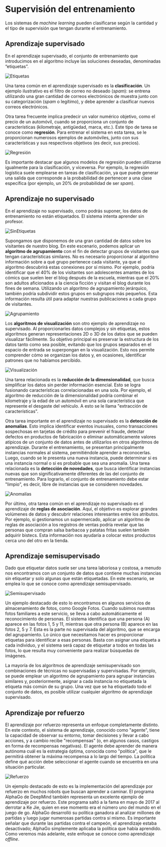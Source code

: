 # Supervisión del entrenamiento
Los sistemas de *machine learning* pueden clasificarse según la cantidad y el tipo de supervisión que tengan durante el entrenamiento.
## Aprendizaje supervisado
En el aprendizaje supervisado, el conjunto de entrenamiento que introducimos en el algoritmo incluye las soluciones deseadas, denominadas “etiquetas”.

![Etiquetas](images/etiquetas.png)

Una tarea común en el aprendizaje supervisado es la **clasificación**. Un ejemplo ilustrativo es el filtro de correo no deseado (*spam*): se entrena utilizando una gran cantidad de correos electrónicos de muestra junto con su categorización (*spam* o legítimo), y debe aprender a clasificar nuevos correos electrónicos.

Otra tarea frecuente implica predecir un valor numérico objetivo, como el precio de un automóvil, cuando se proporciona un conjunto de características (kilometraje, antigüedad, marca, etc.). Este tipo de tarea se conoce como **regresión**. Para entrenar el sistema en esta tarea, se le proporcionan numerosos ejemplos de automóviles, junto con sus características y sus respectivos objetivos (es decir, sus precios).

![Regresión](images/regresion.png)

Es importante destacar que algunos modelos de regresión pueden utilizarse igualmente para la clasificación, y viceversa. Por ejemplo, la regresión logística suele emplearse en tareas de clasificación, ya que puede generar una salida que corresponde a la probabilidad de pertenecer a una clase específica (por ejemplo, un 20% de probabilidad de ser *spam*).

## Aprendizaje no supervisado
En el aprendizaje no supervisado, como podrás suponer, los datos de entrenamiento no están etiquetados. El sistema intenta aprender sin profesor.

![SinEtiquetas](images/sinetiquetas.png)

Supongamos que disponemos de una gran cantidad de datos sobre los visitantes de nuestro blog. En este escenario, podemos aplicar un **algoritmo de agrupamiento** con el fin de detectar grupos de visitantes que tengan características similares. No es necesario proporcionar al algoritmo información sobre a qué grupo pertenece cada visitante, ya que el algoritmo descubrirá estas conexiones por sí mismo. Por ejemplo, podría identificar que el 40% de los visitantes son adolescentes amantes de los cómics que suelen leer el blog después de la escuela, mientras que el 20% son adultos aficionados a la ciencia ficción y visitan el blog durante los fines de semana. Utilizando un algoritmo de agrupamiento jerárquico, también podría subdividir estos grupos en subgrupos más pequeños. Esta información resulta útil para adaptar nuestras publicaciones a cada grupo de visitantes.

![Agrupamiento](images/agrupamiento.png)

Los **algoritmos de visualización** son otro ejemplo de aprendizaje no supervisado. Al proporcionarles datos complejos y sin etiquetas, estos algoritmos generan representaciones 2D o 3D de los datos que se pueden visualizar fácilmente. Su objetivo principal es preservar la estructura de los datos tanto como sea posible, evitando que los grupos separados en el espacio de entrada se superpongan en la visualización. Esto nos permite comprender cómo se organizan los datos y, en ocasiones, identificar patrones que no habíamos percibido.

![Visualización](images/visualizacion.png)

Una tarea relacionada es la **reducción de la dimensionalidad**, que busca simplificar los datos sin perder información esencial. Esto se logra fusionando características correlacionadas en una sola. Por ejemplo, el algoritmo de reducción de la dimensionalidad podría combinar el kilometraje y la edad de un automóvil en una sola característica que represente el desgaste del vehículo. A esto se le llama "extracción de características".

Otra tarea importante en el aprendizaje no supervisado es la **detección de anomalías**. Esto implica identificar eventos inusuales, como transacciones sospechosas en tarjetas de crédito para prevenir el fraude, detectar defectos en productos de fabricación o eliminar automáticamente valores atípicos de un conjunto de datos antes de utilizarlos en otros algoritmos de aprendizaje. Durante el entrenamiento, se presentan principalmente instancias normales al sistema, permitiéndole aprender a reconocerlas. Luego, cuando se le presenta una nueva instancia, puede determinar si es una instancia normal o si es probable que sea una anomalía. Una tarea relacionada es la **detección de novedades**, que busca identificar instancias nuevas que son significativamente diferentes de las del conjunto de entrenamiento. Para lograrlo, el conjunto de entrenamiento debe estar "limpio", es decir, libre de instancias que se consideren novedades.

![Anomalías](images/anomalias.png)

Por último, otra tarea común en el aprendizaje no supervisado es el aprendizaje de **reglas de asociación**. Aquí, el objetivo es explorar grandes volúmenes de datos y descubrir relaciones interesantes entre los atributos. Por ejemplo, si gestionamos un supermercado, aplicar un algoritmo de reglas de asociación a los registros de ventas podría revelar que las personas que compran salsa barbacoa y patatas fritas suelen también adquirir bistecs. Esta información nos ayudaría a colocar estos productos cerca uno del otro en la tienda.

## Aprendizaje semisupervisado
Dado que etiquetar datos suele ser una tarea laboriosa y costosa, a menudo nos encontramos con un conjunto de datos que contiene muchas instancias sin etiquetar y solo algunas que están etiquetadas. En este escenario, se emplea lo que se conoce como aprendizaje semisupervisado.

![Semisupervisado](images/semisupervisado.png)

Un ejemplo destacado de esto lo encontramos en algunos servicios de almacenamiento de fotos, como Google Fotos. Cuando subimos nuestras fotos familiares a este servicio, se lleva a cabo automáticamente el reconocimiento de personas. El sistema identifica que una persona (A) aparece en las fotos 1, 5 y 11, mientras que otra persona (B) aparece en las fotos 2, 5 y 7. Esta es la parte no supervisada del algoritmo, que se encarga del agrupamiento. Lo único que necesitamos hacer es proporcionar etiquetas para identificar a esas personas. Basta con asignar una etiqueta a cada individuo, y el sistema será capaz de etiquetar a todos en todas las fotos, lo que resulta muy conveniente para realizar búsquedas de imágenes.

La mayoría de los algoritmos de aprendizaje semisupervisado son combinaciones de técnicas no supervisadas y supervisadas. Por ejemplo, se puede emplear un algoritmo de agrupamiento para agrupar instancias similares y, posteriormente, asignar a cada instancia no etiquetada la etiqueta más común de su grupo. Una vez que se ha etiquetado todo el conjunto de datos, es posible utilizar cualquier algoritmo de aprendizaje supervisado.

## Aprendizaje por refuerzo
El aprendizaje por refuerzo representa un enfoque completamente distinto. En este contexto, el sistema de aprendizaje, conocido como "agente", tiene la capacidad de observar su entorno, tomar decisiones y llevar a cabo acciones, y a cambio recibe "recompensas" (o, en algunos casos, castigos en forma de recompensas negativas). El agente debe aprender de manera autónoma cuál es la estrategia óptima, conocida como "política", que le permitirá obtener la máxima recompensa a lo largo del tiempo. La política define qué acción debe seleccionar el agente cuando se encuentra en una situación particular.

![Refuerzo](images/refuerzo.png)

Un ejemplo destacado de esto es la implementación del aprendizaje por refuerzo en muchos robots que buscan aprender a caminar. El programa AlphaGo de DeepMind también representa un excelente ejemplo de aprendizaje por refuerzo. Este programa saltó a la fama en mayo de 2017 al derrotar a Ke Jie, quien en ese momento era el número uno del mundo en el juego de go. AlphaGo desarrolló su política ganadora al analizar millones de partidas y luego jugar numerosas partidas contra sí mismo. Es importante señalar que durante las partidas contra el campeón, el aprendizaje estaba desactivado; AlphaGo simplemente aplicaba la política que había aprendido. Como veremos más adelante, este enfoque se conoce como aprendizaje *offline*.